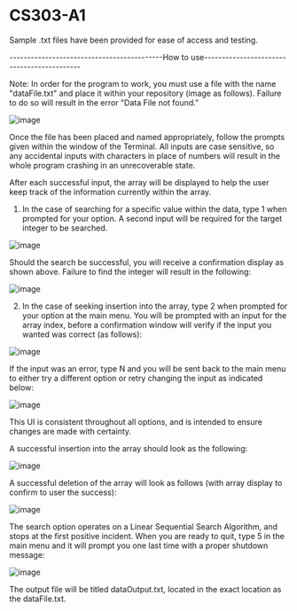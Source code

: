 # CS303-A1

Sample .txt files have been provided for ease of access and testing.

-------------------------------------------How to use-------------------------------------------

Note: In order for the program to work, you must use a file with the name "dataFile.txt" and place it within your repository (image as follows). Failure to do so will result in the error "Data File not found." 

![image](https://user-images.githubusercontent.com/24641567/235332998-0320bb0e-b9a5-43ee-a12e-b3b6b0ae5ce3.png)

Once the file has been placed and named appropriately, follow the prompts given within the window of the Terminal.
All inputs are case sensitive, so any accidental inputs with characters in place of numbers will result in the whole program crashing in an unrecoverable state.

After each successful input, the array will be displayed to help the user keep track of the information currently within the array.

1. In the case of searching for a specific value within the data, type 1 when prompted for your option. A second input will be required for the target integer to be searched.

![image](https://user-images.githubusercontent.com/24641567/235333188-a41ce298-625c-4da7-8c46-6ebc508127a8.png)

Should the search be successful, you will receive a confirmation display as shown above. Failure to find the integer will result in the following:

![image](https://user-images.githubusercontent.com/24641567/235333218-022adf1a-e29f-4c7c-b45a-736d9d5b5696.png)

2. In the case of seeking insertion into the array, type 2 when prompted for your option at the main menu. You will be prompted with an input for the array index, before a confirmation window will verify if the input you wanted was correct (as follows):

![image](https://user-images.githubusercontent.com/24641567/235333274-2d9ee2c4-be2c-4874-93a9-813ed87523cf.png)

If the input was an error, type N and you will be sent back to the main menu to either try a different option or retry changing the input as indicated below:

![image](https://user-images.githubusercontent.com/24641567/235334260-242306ab-b340-4d3f-a592-973481230a9a.png)

This UI is consistent throughout all options, and is intended to ensure changes are made with certainty.

A successful insertion into the array should look as the following:

![image](https://user-images.githubusercontent.com/24641567/235334363-2bdec31b-31ef-4c71-b0fb-3d536bf76f50.png)

A successful deletion of the array will look as follows (with array display to confirm to user the success):

![image](https://user-images.githubusercontent.com/24641567/235334396-780cd6ab-a5e7-4670-8f4f-4eb495c34689.png)

The search option operates on a Linear Sequential Search Algorithm, and stops at the first positive incident.
When you are ready to quit, type 5 in the main menu and it will prompt you one last time with a proper shutdown message:

![image](https://user-images.githubusercontent.com/24641567/235334703-d6a5b756-3a2e-4e2d-8b09-a032aa73dc52.png)

The output file will be titled dataOutput.txt, located in the exact location as the dataFile.txt.
